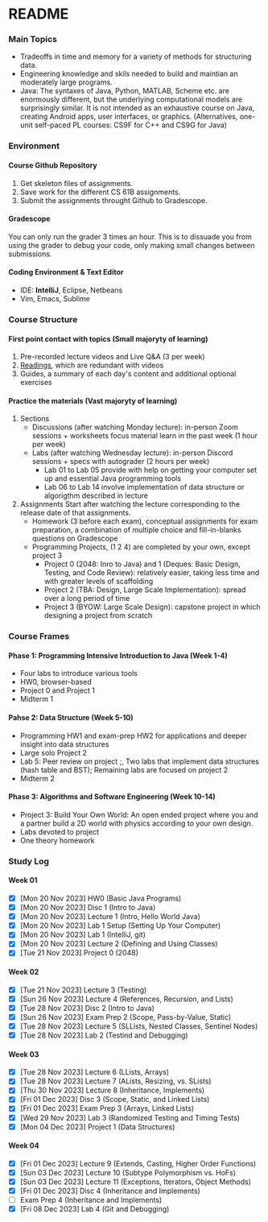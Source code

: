 # README
### Main Topics
- Tradeoffs in time and memory for a variety of methods for structuring data.
- Engineering knowledge and skils needed to build and maintian an moderately large programs.
- Java: The syntaxes of Java, Python, MATLAB, Scheme etc. are enormously different, but the underlying computational models are surprisingly similar. It is not intended as an exhaustive course on Java, creating Android apps, user interfaces, or graphics. (Alternatives, one-unit self-paced PL courses: CS9F for C++ and CS9G for Java)

### Environment
#### Course Github Repository
1. Get skeleton files of assignments.
2. Save work for the different CS 61B assignments.
3. Submit the assignments throught Github to Gradescope.

#### Gradescope
You can only run the grader 3 times an hour. This is to dissuade you from using the grader to debug your code, only making small changes between submissions.

#### Coding Environment & Text Editor
- IDE: **IntelliJ**, Eclipse, Netbeans
- Vim, Emacs, Sublime


### Course Structure
#### First point contact with topics (Small majoryty of learning)
1. Pre-recorded lecture videos and Live Q&A (3 per week)
2. [Readings](https://joshhug.gitbooks.io/hug61b), which are redundant with videos
3. Guides, a summary of each day's content and additional optional exercises

#### Practice the materials (Vast majoryty of learning)
1. Sections
    - Discussions (after watching Monday lecture): in-person Zoom sessions + worksheets focus material learn in the past week (1 hour per week)
    - Labs (after watching Wednesday lecture): in-person Discord sessions + specs with autograder (2 hours per week)
        - Lab 01 to Lab 05 provide with help on getting your computer set up and essential Java programming tools
        - Lab 06 to Lab 14 involve implementation of data structure or algorigthm described in lecture
2. Assignments
Start after watching the lecture corresponding to the release date of that assignments.
    - Homework (3 before each exam), conceptual assignments for exam preparation, a combination of multiple choice and fill-in-blanks questions on Gradescope
    - Programming Projects, (1 2 4) are completed by your own, except project 3
        - Project 0 (2048: Inro to Java) and 1 (Deques: Basic Design, Testing, and Code Review): relatively easier, taking less time and with greater levels of scaffolding
        - Project 2 (TBA: Design, Large Scale Implementation): spread over a long period of time
        - Project 3 (BYOW: Large Scale Design): capstone project in which designing a project from scratch
### Course Frames
#### Phase 1: Programming Intensive Introduction to Java (Week 1-4)
- Four labs to introduce various tools
- HW0, browser-based
- Project 0 and Project 1
- Midterm 1
#### Pahse 2: Data Structure (Week 5-10)
- Programming HW1 and exam-prep HW2 for applications and deeper insight into data structures
- Large solo Project 2
- Lab 5: Peer review on project ;, Two labs that implement data structures (hash table and BST); Remaining labs are focused on project 2
- Midterm 2
#### Phase 3: Algorithms and Software Engineering (Week 10-14)
- Project 3: Build Your Own World: An open ended project where you and a partner build a 2D world with physics according to your own design.
- Labs devoted to project
- One theory homework

### Study Log
#### Week 01
- [x] [Mon 20 Nov 2023] HW0 (Basic Java Programs)
- [x] [Mon 20 Nov 2023] Disc 1 (Intro to Java)
- [x] [Mon 20 Nov 2023] Lecture 1 (Intro, Hello World Java)
- [x] [Mon 20 Nov 2023] Lab 1 Setup (Setting Up Your Computer)
- [x] [Mon 20 Nov 2023] Lab 1 (IntelliJ, git)
- [x] [Mon 20 Nov 2023] Lecture 2 (Defining and Using Classes)
- [x] [Tue 21 Nov 2023] Project 0 (2048)

#### Week 02
- [x] [Tue 21 Nov 2023] Lecture 3 (Testing)
- [x] [Sun 26 Nov 2023] Lecture 4 (References, Recursion, and Lists)
- [x] [Tue 28 Nov 2023] Disc 2 (Intro to Java)
- [x] [Sun 26 Nov 2023] Exam Prep 2 (Scope, Pass-by-Value, Static)
- [x] [Tue 28 Nov 2023] Lecture 5 (SLLists, Nested Classes, Sentinel Nodes)
- [x] [Tue 28 Nov 2023] Lab 2 (Testind and Debugging)

#### Week 03
- [x] [Tue 28 Nov 2023] Lecture 6 (LLists, Arrays)
- [x] [Tue 28 Nov 2023] Lecture 7 (ALists, Resizing, vs. SLists)
- [x] [Thu 30 Nov 2023] Lecture 8 (Inheritance, Implements)
- [x] [Fri 01 Dec 2023] Disc 3 (Scope, Static, and Linked Lists)
- [x] [Fri 01 Dec 2023] Exam Prep 3 (Arrays, Linked Lists)
- [x] [Wed 29 Nov 2023] Lab 3 (Randomized Testing and Timing Tests)
- [x] [Mon 04 Dec 2023] Project 1 (Data Structures)

#### Week 04
- [x] [Fri 01 Dec 2023] Lecture 9 (Extends, Casting, Higher Order Functions)
- [x] [Sun 03 Dec 2023] Lecture 10 (Subtype Polymorphism vs. HoFs)
- [x] [Sun 03 Dec 2023] Lecture 11 (Exceptions, Iterators, Object Methods)
- [x] [Fri 01 Dec 2023] Disc 4 (Inheritance and Implements)
- [ ] Exam Prep 4 (Inheritance and Implements)
- [x] [Fri 08 Dec 2023] Lab 4 (Git and Debugging)
